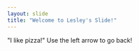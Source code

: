 ```yaml
---
layout: slide
title: "Welcome to Lesley's Slide!"
---
```

"I like pizza!"
Use the left arrow to go back!
